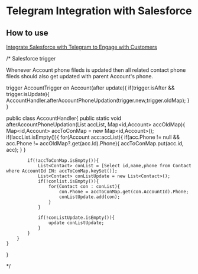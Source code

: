 # Telegram Integration with Salesforce

## How to use
[Integrate Salesforce with Telegram to Engage with Customers](https://medium.com/@isunny/integrate-salesforce-with-telegram-to-engage-with-customers-c9672f1203b)


/*
Salesforce trigger 

Whenever Account phone fileds is updated then all related contact phone fileds should also get updated with parent Account's phone. 


trigger AccountTrigger on Account(after update){
	if(trigger.isAfter && trigger.isUpdate){
		AccountHandler.afterAccountPhoneUpdation(trigger.new,trigger.oldMap);
	}
}

public class AccountHandler{
	public static void afterAccountPhoneUpdation(List<Account> accList, Map<id,Account> accOldMap){
		Map<id,Account> accToConMap = new Map<id,Account>();
		if(!accList.isEmpty()){
			for(Account acc:accList){
				if(acc.Phone != null && acc.Phone != accOldMap?.get(acc.Id).Phone){
					accToConMap.put(acc.id, acc);
				}
			}
			
			if(!accToConMap.isEmpty()){
				List<Contact> conList = [Select id,name,phone from Contact where AccountId IN: accToConMap.keySet()];
				List<Contact> conListUpdate = new List<Contact>();
				if(!conlist.isEmpty()){
					for(Contact con : conList){
						con.Phone = accToConMap.get(con.AccountId).Phone;
						conListUpdate.add(con);
					}
				}
				
				if(!conListUpdate.isEmpty()){
					update conListUpdate;
				}
			}
		}
	}
}

*/
